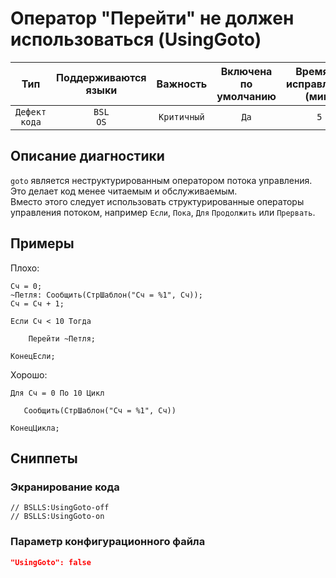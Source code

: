 # Оператор "Перейти" не должен использоваться (UsingGoto)

| Тип | Поддерживаются<br/>языки | Важность | Включена<br/>по умолчанию | Время на<br/>исправление (мин) | Тэги |
| :-: | :-: | :-: | :-: | :-: | :-: |
| `Дефект кода` | `BSL`<br/>`OS` | `Критичный` | `Да` | `5` | `standard`<br/>`badpractice` |

<!-- Блоки выше заполняются автоматически, не трогать -->
## Описание диагностики

```goto``` является неструктурированным оператором потока управления. Это делает код менее читаемым и обслуживаемым.  
Вместо этого следует использовать структурированные операторы управления потоком, например
```Если```, ```Пока```, ```Для``` ```Продолжить``` или ```Прервать```.

## Примеры

Плохо:

```bsl
Сч = 0;
~Петля: Сообщить(СтрШаблон("Сч = %1", Сч));
Сч = Сч + 1;

Если Сч < 10 Тогда

    Перейти ~Петля;

КонецЕсли;
```

Хорошо:

```bsl
Для Сч = 0 По 10 Цикл

   Сообщить(СтрШаблон("Сч = %1", Сч))

КонецЦикла;
```

## Сниппеты

<!-- Блоки ниже заполняются автоматически, не трогать -->
### Экранирование кода

```bsl
// BSLLS:UsingGoto-off
// BSLLS:UsingGoto-on
```

### Параметр конфигурационного файла

```json
"UsingGoto": false
```
